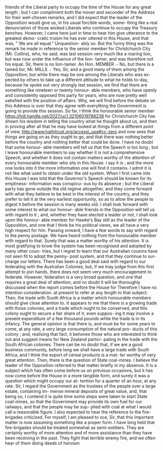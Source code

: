 friends of the Liberal party to occupy the time of the House for any great length ; but I can compliment both the mover and seconder of the Address for their well-chosen remarks, and I did expect that the leader of the Opposition would give us, in his usual forcible words, some- thing like a real denunciation of those wicked Liberals who continue to occupy the Treasury benches. However, I came here just in time to hear him give utterance to the greatest demo- cratic truism he has ever uttered in this House, and that was, " We are all equal." Unquestion- ably so. But the funny thing was the remark he made in reference to the senior member for Christchurch City (Mr. Collins), who, he said, was last session very much like a roaring lion, but was now under the influence of the lion- tamer, and was therefore not his equal. Sir, there is no lion-tamer. An Hon. MEMBER .- No, but there is a tamed lior, Mr. MILLS .- Yes, Sir, and a good many of them among the Opposition; but while there may be one among the Liberals who was ex- pected by others to take up a different attitude to what he holds to-day, because he spoke out very strongly last session, we find that there are something like nineteen or twenty honour- able members, who have openly and consistently opposed this party for years, who are now pretty well satisfied with the position of affairs. Why, we will find before the debate on this Address is over that they agree with everything the Government is going to provide this session. So far, I think the honourable senior member https://hdl.handle.net/2027/uc1.32106019788238 for Christchurch City has shown his wisdom in telling the country what he thought about us, and then in proving after all that he may have looked at things from a different point of view, http://www.hathitrust.org/access\_use#cc-zero and now sees that things are going on as they ought to go, and that there was nothing better before the country and nothing better that could be done. I have no doubt that some honour- able members will tell us that the Speech is too long ; but I leave honourable members to say whether it is not a comprehensive Speech, and whether it does not contain matters worthy of the attention of every honourable member who sits in this House. I say it is ; and the more one looks into it the more information one will find it contains. I admit it is not like what used to obtain under the old system. When I first came into this House I was told that the Governor's Speech should be known for its emptiness- information was conspicu- ous by its absence ; but the Liberal party has gone outside the old regime altogether, and they come forward with what they believe to be best in the interest of the country, and they prefer to tell it at the very earliest opportunity, so as to allow the people to digest it before the session is many weeks old. I shall look forward with some interest to what our honour- able friends in the Opposition will tell us with regard to it ; and, whether they have elected a leader or not, I shall look upon the honour- able member for Hawke's Bay still as the leader of the Opposition, and one that I think be his political views, we all have a very high respect for him. Passing onward, I have a few words to say with regard to the penny postage. We have heard nothing from the honourable member with regard to that. Surely that was a matter worthy of his attention. It is most gratifying to know the system has been recognised and adopted by many other coun- tries, but I regret to learn that our Australian cousins have not seen fit to adopt the penny- post system, and that they continue to sur- charge our letters. There has been a good deal said with regard to our federating with the Australian Colonies, but, if we may judge from this first attempt to join hands, there does not seem very much encouragement to federate. However, federation is a very broad question, and one that requires a great deal of attention, and no doubt it will be thoroughly discussed when the report comes before the House for Therefore I have no intention consideration. at present to refer at any length to that subject. Then, the trade with South Africa is a matter which honourable members should give close attention to. It appears to me that there is a growing trade with those colonies, and a trade which ought to be conserved, and this colony ought to secure a fair share of it, even suppos- ing it may involve a present expenditure of a few thousand pounds while the trade is in its infancy. The general opinion is that there is, and must be for some years to come, at any rate, a very large consumption of the natural pro- ducts of this colony ; and, realising that fact, it behoves those who are interested to think out and suggest means for New Zealand partici- pating in the trade with the South African colonies. There can be no doubt that, if we are a good business community, before long we shall have a large trade with South Africa, and I think the export of cereal products is a mat- ter worthy of very great attention. Then, there is the question of State coal-mines. I believe the leader of the Opposition referred to that matter briefly in my absence. It is a subject which has often come before us on previous occasions, but it has now come before the House in a more tangible form, and surely it was a question which might occupy our at- tention for a quarter of an hour, at any rate. Sir, I regard the Government as the trustees of the people over a large estate, containing im- mense mineral deposits of great value, and, that being so, I contend it is quite time some steps were taken to start State coal-mines, so that the Government may provide its own fuel for our railways, and that the people may be sup- plied with coal at what I would call a reasonable figure. I also expected to hear the reference to the fire-brigades criticized. For myself, I am pleased to sce, Sir, that this important matter is now assuming something like a proper form. I have long held that fire-brigades should be treated somewhat as semi-soldiers. They are certainly worthy of more attention and of more assistance than they have been receiving in the past. They fight that terrible enemy fire, and we often hear of them doing deeds of heroism 